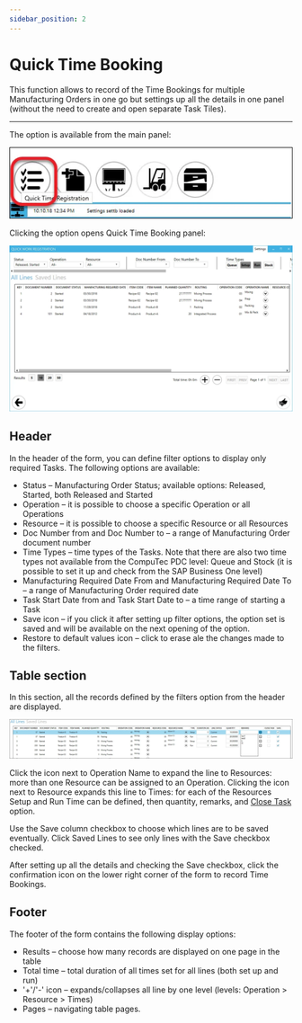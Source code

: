 ```yaml
---
sidebar_position: 2
---
```


# Quick Time Booking

This function allows to record of the Time Bookings for multiple Manufacturing Orders in one go but settings up all the details in one panel (without the need to create and open separate Task Tiles).

---

The option is available from the main panel:

![List](./media/quick-time-booking/pdc-list.webp)

Clicking the option opens Quick Time Booking panel:

![Quick Work Registration](./media/quick-time-booking/quick-work-registration.webp)

## Header

In the header of the form, you can define filter options to display only required Tasks. The following options are available:

- Status – Manufacturing Order Status; available options: Released, Started, both Released and Started
- Operation – it is possible to choose a specific Operation or all Operations
- Resource – it is possible to choose a specific Resource or all Resources
- Doc Number from and Doc Number to – a range of Manufacturing Order document number
- Time Types – time types of the Tasks. Note that there are also two time types not available from the CompuTec PDC level: Queue and Stock (it is possible to set it up and check from the SAP Business One level)
- Manufacturing Required Date From and Manufacturing Required Date To – a range of Manufacturing Order required date
- Task Start Date from and Task Start Date to – a time range of starting a Task
- Save icon – if you click it after setting up filter options, the option set is saved and will be available on the next opening of the option.
- Restore to default values icon – click to erase ale the changes made to the filters.

## Table section

In this section, all the records defined by the filters option from the header are displayed.

![Table Section](./media/quick-time-booking/pdc-table-section.webp)

Click the icon next to Operation Name to expand the line to Resources: more than one Resource can be assigned to an Operation. Clicking the icon next to Resource expands this line to Times: for each of the Resources Setup and Run Time can be defined, then quantity, remarks, and [Close Task](task-activities.md) option.

Use the Save column checkbox to choose which lines are to be saved eventually. Click Saved Lines to see only lines with the Save checkbox checked.

After setting up all the details and checking the Save checkbox, click the confirmation icon on the lower right corner of the form to record Time Bookings.

## Footer

The footer of the form contains the following display options:

- Results – choose how many records are displayed on one page in the table
- Total time – total duration of all times set for all lines (both set up and run)
- '+'/'-' icon – expands/collapses all line by one level (levels: Operation > Resource > Times)
- Pages – navigating table pages.
